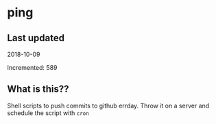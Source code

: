 # ping

## Last updated
2018-10-09

Incremented: 589

## What is this??
Shell scripts to push commits to github errday. Throw it on a server and schedule the script with `cron`
